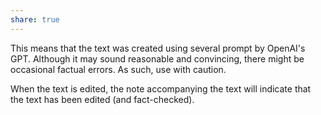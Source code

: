 ```yaml
---
share: true
---
```


This means that the text was created using several prompt by OpenAI's GPT. Although it may sound reasonable and convincing, there might be occasional factual errors. As such, use with caution. 

When the text is edited, the note accompanying the text will indicate that the text has been edited (and fact-checked).
